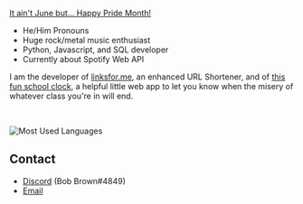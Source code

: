 <a href="https://sogi-ai.web.app" target="_blank">It ain't June but... Happy Pride Month!</a>

- He/Him Pronouns
- Huge rock/metal music enthusiast
- Python, Javascript, and SQL developer
- Currently about Spotify Web API

I am the developer of <a href="https://linksfor.me" target="_blank">linksfor.me</a>, an enhanced URL Shortener, and of <a href="https://whenislun.ch" target="_blank">this fun school clock</a>, a helpful little web app to let you know when the misery of whatever class you're in will end.

<br>

![Most Used Languages](https://github-readme-stats.vercel.app/api/top-langs?username=BobBrown1&layout=compact&custom_title=My%20Top%20Languages)

## Contact

- [Discord](https://discordapp.com/users/893939197537288265) (Bob Brown#4849)
- [Email](mailto:bob.brown.the.dev@gmail.com)

<!--
**BobBrown1/BobBrown1** is a ✨ _special_ ✨ repository because its `README.md` (this file) appears on your GitHub profile.

Here are some ideas to get you started:

- 🔭 I’m currently working on ...
- 🌱 I’m currently learning ...
- 👯 I’m looking to collaborate on ...
- 🤔 I’m looking for help with ...
- 💬 Ask me about ...
- 📫 How to reach me: ...
- 😄 Pronouns: ...
- ⚡ Fun fact: ...
-->
